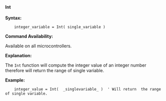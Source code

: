 <div class="section">

<div class="titlepage">

<div>

<div>

#### <span id="_int"></span>Int

</div>

</div>

</div>

<span class="strong">**Syntax:**</span>

``` screen
    integer_variable = Int( single_variable )
```

<span class="strong">**Command Availability:**</span>

Available on all microcontrollers.

<span class="strong">**Explanation:**</span>

The `Int` function will compute the integer value of an integer number
therefore will return the range of single variable.

<span class="strong">**Example:**</span>

``` screen
    integer_value = Int(  _singlevariable_ )  ' Will return  the range of single variable.
```

</div>
